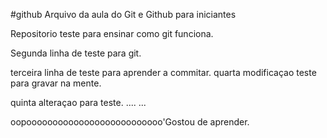 #github
 Arquivo da aula do Git e Github para iniciantes


 Repositorio teste para ensinar como git funciona.

 Segunda linha de teste para git.

 terceira linha de teste para aprender a commitar.
 quarta modificaçao teste para gravar na mente.

quinta alteraçao para teste.
....
...

oopoooooooooooooooooooooooooo'Gostou de aprender.
